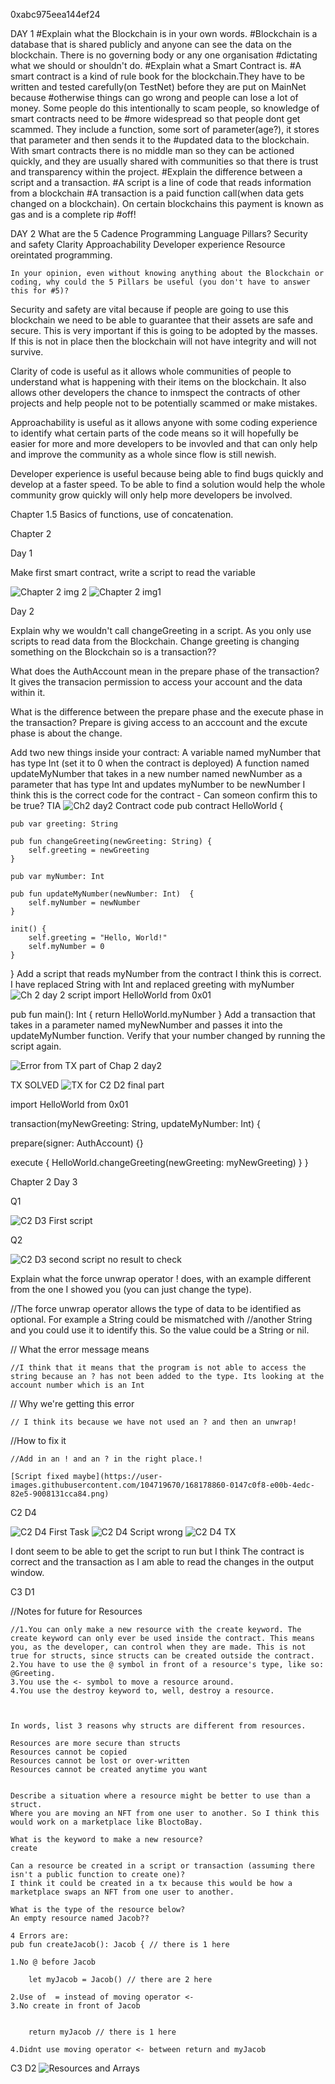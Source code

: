 0xabc975eea144ef24

DAY 1
    #Explain what the Blockchain is in your own words. 
    #Blockchain is a database that is shared publicly and anyone can see the data on the blockchain. There is no governing body or any one organisation #dictating what we should or shouldn't do. 
    #Explain what a Smart Contract is.
    #A smart contract is a kind of rule book for the blockchain.They have to be written and tested carefully(on TestNet) before they are put on MainNet because #otherwise things can go wrong and people can lose a lot of money. Some people do this intentionally to scam people, so knowledge of smart contracts need to be #more widespread so that people dont get scammed. They include a function, some sort of parameter(age?), it stores that parameter and then sends it to the #updated data to the blockchain. With smart contracts there is no middle man so they can be actioned quickly, and they are usually shared with communities so that there is trust and transparency within the project.
    #Explain the difference between a script and a transaction.
    #A script is a line of code that reads information from a blockchain
    #A transaction is a paid function call(when data gets changed on a blockchain). On certain blockchains this payment is known as gas and is a complete rip #off!
    
DAY 2
    What are the 5 Cadence Programming Language Pillars?
    Security and safety
    Clarity
    Approachability
    Developer experience
    Resource oreintated programming.
    
    In your opinion, even without knowing anything about the Blockchain or coding, why could the 5 Pillars be useful (you don't have to answer this for #5)?
Security and safety are vital because if people are going to use this blockchain we need to be able to guarantee that their assets are safe and secure. This is very important if this is going to be adopted by the masses. If this is not in place then the blockchain will not have integrity and will not survive.

Clarity of code is useful as it allows whole communities of people to understand what is happening with their items on the blockchain. It also allows other developers the chance to inmspect the contracts of other projects and help people not to be potentially scammed or make mistakes.

Approachability is useful as it allows anyone with some coding experience to identify what certain parts of the code means so it will hopefully be easier for more and more developers to be invovled and that can only help and improve the community as a whole since flow is still newish.

Developer experience is useful because being able to find bugs quickly and develop at a faster speed. To be able to find a solution would help the whole community grow quickly will only help more developers be involved.

Chapter 1.5
Basics of functions, use of concatenation.

Chapter 2 

Day 1

Make first smart contract, write a script to read the variable

![Chapter 2 img 2](https://user-images.githubusercontent.com/104719670/166220651-4ff327b6-3eaa-4392-81e8-bc8eeec60bd8.png)
![Chapter 2 img1](https://user-images.githubusercontent.com/104719670/166220657-f8871536-1989-4999-b44b-cef53fc743e8.png)

Day 2

Explain why we wouldn't call changeGreeting in a script.
As you only use scripts to read data from the Blockchain. Change greeting is changing something on the Blockchain so is a transaction??

What does the AuthAccount mean in the prepare phase of the transaction?
It gives the transacion permission to access your account and the data within it.

What is the difference between the prepare phase and the execute phase in the transaction?
Prepare is giving access to an acccount and the excute phase is about the change.


Add two new things inside your contract:
        A variable named myNumber that has type Int (set it to 0 when the contract is deployed)
        A function named updateMyNumber that takes in a new number named newNumber as a parameter that has type Int and updates myNumber to be newNumber
I think this is the correct code for the contract - Can someon confirm this to be true? TIA
![Ch2 day2 Contract code](https://user-images.githubusercontent.com/104719670/166458405-29cf8150-ad59-42b9-a959-7ae394f209a4.png)
pub contract HelloWorld {

    pub var greeting: String

    pub fun changeGreeting(newGreeting: String) {
        self.greeting = newGreeting
    }

    pub var myNumber: Int

    pub fun updateMyNumber(newNumber: Int)  {
        self.myNumber = newNumber
    }

    init() {
        self.greeting = "Hello, World!"
        self.myNumber = 0
    }
}
Add a script that reads myNumber from the contract
I think this is correct. I have replaced String with Int and replaced greeting with myNumber
![Ch 2 day 2 script](https://user-images.githubusercontent.com/104719670/166467731-241f7813-b041-4da7-bdf8-b689a3453eb8.png)
import HelloWorld from 0x01

pub fun main(): Int {
    return HelloWorld.myNumber
}
Add a transaction that takes in a parameter named myNewNumber and passes it into the updateMyNumber function. Verify that your number changed by running the script again.



![Error from TX part of Chap 2 day2](https://user-images.githubusercontent.com/104719670/167037040-c14cc799-a202-4581-88f6-5b61ac509c42.png)

TX SOLVED
![TX for C2 D2 final part](https://user-images.githubusercontent.com/104719670/167224937-8be7d895-0a9c-4811-94c7-c768a8b630f7.png)


import HelloWorld from 0x01

transaction(myNewGreeting: String, updateMyNumber: Int) {

  prepare(signer: AuthAccount) {}

  execute {
    HelloWorld.changeGreeting(newGreeting: myNewGreeting)
  }
}

Chapter 2 Day 3

Q1

![C2 D3 First script](https://user-images.githubusercontent.com/104719670/167294348-9c2e8e23-6e91-454a-aa9c-77ff70ad7dce.png)

Q2

![C2 D3 second script no result to check](https://user-images.githubusercontent.com/104719670/167294351-f00d68f0-f669-48b7-a746-fd46cdf9b9c1.png)


Explain what the force unwrap operator ! does, with an example different from the one I showed you (you can just change the type).

//The force unwrap operator allows the type of data to be identified as optional. For example a String could be mismatched with 
//another String and you could use  it to identify this. So the value could be a String or nil.


//    What the error message means
    
    //I think that it means that the program is not able to access the string because an ? has not been added to the type. Its looking at the account number which is an Int
    
    
//    Why we're getting this error

    // I think its because we have not used an ? and then an unwrap! 


//How to fix it

    //Add in an ! and an ? in the right place.!
    
    [Script fixed maybe](https://user-images.githubusercontent.com/104719670/168178860-0147c0f8-e00b-4edc-82e5-9008131cca84.png)
    
C2 D4

![C2 D4 First Task](https://user-images.githubusercontent.com/104719670/168183062-12491e37-0b75-46e2-abb3-7b4713b99b32.png)
![C2 D4 Script wrong](https://user-images.githubusercontent.com/104719670/168183063-c7b5906a-55ef-481d-bf1d-855d37e31d1b.png)
![C2 D4 TX](https://user-images.githubusercontent.com/104719670/168183064-caf126b4-9155-4aa5-9438-641458efb702.png)

I dont seem to be able to get the script to run but I think The contract is correct and the transaction as I am able to read the changes in the output window.

C3 D1

//Notes for future for Resources

    //1.You can only make a new resource with the create keyword. The create keyword can only ever be used inside the contract. This means you, as the developer, can control when they are made. This is not true for structs, since structs can be created outside the contract.
    2.You have to use the @ symbol in front of a resource's type, like so: @Greeting.
    3.You use the <- symbol to move a resource around.
    4.You use the destroy keyword to, well, destroy a resource.
    


    In words, list 3 reasons why structs are different from resources.
    
    Resources are more secure than structs
    Resources cannot be copied
    Resources cannot be lost or over-written
    Resources cannot be created anytime you want
    

    Describe a situation where a resource might be better to use than a struct.
    Where you are moving an NFT from one user to another. So I think this would work on a marketplace like BloctoBay.
    
    What is the keyword to make a new resource?
    create
    
    Can a resource be created in a script or transaction (assuming there isn't a public function to create one)?
    I think it could be created in a tx because this would be how a marketplace swaps an NFT from one user to another.
    
    What is the type of the resource below?
    An empty resource named Jacob??
    
    4 Errors are:
    pub fun createJacob(): Jacob { // there is 1 here
    
    1.No @ before Jacob
    
        let myJacob = Jacob() // there are 2 here
        
    2.Use of  = instead of moving operator <-
    3.No create in front of Jacob
        
        
        return myJacob // there is 1 here
       
    4.Didnt use moving operator <- between return and myJacob
    
C3 D2
![Resources and Arrays](https://user-images.githubusercontent.com/104719670/168466624-0b334ebf-cf3c-4fa1-a7d0-9e046679db73.png)








